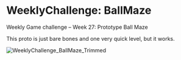 # WeeklyChallenge: BallMaze
Weekly Game challenge – Week 27: Prototype Ball Maze

This proto is just bare bones and one very quick level, but it works.

![WeeklyChallenge_BallMaze_Trimmed](https://github.com/SMHeyne/WeeklyChallenge_BallMaze/assets/59124420/e4e8b187-8967-429b-aabe-30cbbbefebc9)

